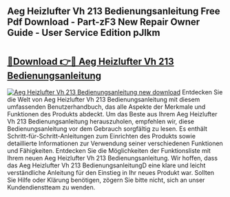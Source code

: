 ## Aeg Heizlufter Vh 213 Bedienungsanleitung Free Pdf Download - Part-zF3 New Repair Owner Guide - User Service Edition pJIkm

# <h2><a href="http://df1zay.blite.top/?on=Aeg+Heizlufter+Vh+213+Bedienungsanleitung">🔗Download 👉🔴 Aeg Heizlufter Vh 213 Bedienungsanleitung</a></h2>

[![Aeg Heizlufter Vh 213 Bedienungsanleitung new download](https://i.imgur.com/lujVjoI.png)](http://df1zay.blite.top/?on=Aeg+Heizlufter+Vh+213+Bedienungsanleitung)
Entdecken Sie die Welt von Aeg Heizlufter Vh 213 Bedienungsanleitung mit diesem umfassenden Benutzerhandbuch, das alle Aspekte der Merkmale und Funktionen des Produkts abdeckt. Um das Beste aus Ihrem Aeg Heizlufter Vh 213 Bedienungsanleitung herauszuholen, empfehlen wir, diese Bedienungsanleitung vor dem Gebrauch sorgfältig zu lesen. Es enthält Schritt-für-Schritt-Anleitungen zum Einrichten des Produkts sowie detaillierte Informationen zur Verwendung seiner verschiedenen Funktionen und Fähigkeiten. Entdecken Sie die Möglichkeiten der Funktionsliste mit Ihrem neuen Aeg Heizlufter Vh 213 Bedienungsanleitung. Wir hoffen, dass das Aeg Heizlufter Vh 213 BedienungsanleitungD eine klare und leicht verständliche Anleitung für den Einstieg in Ihr neues Produkt war. Sollten Sie Hilfe oder Klärung benötigen, zögern Sie bitte nicht, sich an unser Kundendienstteam zu wenden.
